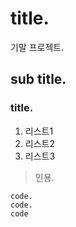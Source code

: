 # title.

기말 프로젝트.

## sub title.

### title.

1. 리스트1
2. 리스트2
3. 리스트3

>인용.

```
code.
code.
code
```

